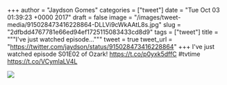 
+++
author = "Jaydson Gomes"
categories = ["tweet"]
date = "Tue Oct 03 01:39:23 +0000 2017"
draft = false
image = "/images/tweet-media/915028473416228864-DLLVi9cWkAAtL8s.jpg"
slug = "2dfbdd4767781e66ed94ef1725115083433cd8d9"
tags = ["tweet"]
title = """I've just watched episode..."""
tweet = true
tweet_url = "https://twitter.com/jaydson/status/915028473416228864"
+++
I've just watched episode S01E02 of Ozark! https://t.co/p0yxk5dffC #tvtime https://t.co/VCymlaLV4L

![](/images/tweet-media/915028473416228864-DLLVi9cWkAAtL8s.jpg)